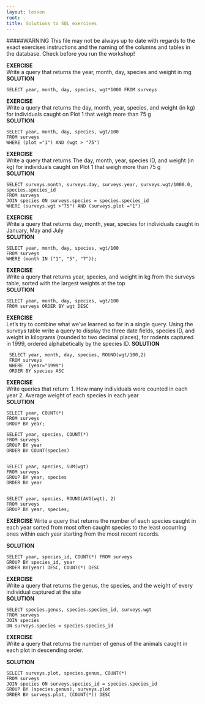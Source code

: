 ```yaml
---
layout: lesson
root: .
title: Solutions to SQL exercises
---
```


#####WARNING
This file may not be always up to date with regards to the exact exercises instructions and the naming of the columns and tables in the database. Check before you run the workshop!


**EXERCISE**  
Write a query that returns the year, month, day, species and weight in mg  
**SOLUTION**  

	SELECT year, month, day, species, wgt*1000 FROM surveys


**EXERCISE**  
 Write a query that returns the day, month, year, species, and weight (in kg) for individuals caught on Plot 1 that weigh more than 75 g  
**SOLUTION**  

	SELECT year, month, day, species, wgt/100 
	FROM surveys 
	WHERE (plot ="1") AND (wgt > "75")


**EXERCISE**  
 Write a query that returns The day, month, year, species ID, and weight (in kg) for individuals caught on Plot 1 that weigh more than 75 g  
**SOLUTION**
 
 	SELECT surveys.month, surveys.day, surveys.year, surveys.wgt/1000.0, species.species_id 
 	FROM surveys  
 	JOIN species ON surveys.species = species.species_id 
 	WHERE (surveys.wgt >"75") AND (surveys.plot ="1")
 
**EXERCISE**   
Write a query that returns day, month, year, species for individuals caught  in January, May and July  
 **SOLUTION**  

	SELECT year, month, day, species, wgt/100 
	FROM surveys 
	WHERE (month IN ("1", "5", "7"));
 


**EXERCISE**   
 Write a query that returns year, species, and weight in kg from the surveys table, sorted with the largest weights at the top  
**SOLUTION**  

	SELECT year, month, day, species, wgt/100 
	FROM surveys ORDER BY wgt DESC

**EXERCISE**    
 Let’s try to combine what we’ve learned so far in a single query. Using the surveys table write a query to display the three date fields, species ID, and weight in kilograms (rounded to two decimal places), for rodents captured in 1999, ordered alphabetically by the species ID.
 **SOLUTION**
 
	 SELECT year, month, day, species, ROUND(wgt/100,2) 
	 FROM surveys 
	 WHERE  (year="1999") 
	 ORDER BY species ASC
 
 

**EXERCISE**    
Write queries that return: 1. How many individuals were counted in each year 2. Average weight of each species in each year  
**SOLUTION**  

	
	SELECT year, COUNT(*)
	FROM surveys
	GROUP BY year;
	
	SELECT year, species, COUNT(*)
	FROM surveys
	GROUP BY year
	ORDER BY COUNT(species)
	
		
	SELECT year, species, SUM(wgt)
	FROM surveys
	GROUP BY year, species
	ORDER BY year
	
	
	SELECT year, species, ROUND(AVG(wgt), 2)
	FROM surveys
	GROUP BY year, species;
	
	
**EXERCISE**
Write a query that returns the number of each species caught in each year sorted from most often caught species to the least occurring ones within each year starting from the most recent records.

**SOLUTION**   
    
    SELECT year, species_id, COUNT(*) FROM surveys
    GROUP BY species_id, year  
    ORDER BY(year) DESC, COUNT(*) DESC	
	
	

**EXERCISE**  
 Write a query that returns the genus, the species, and the weight of every individual captured at the site  
**SOLUTION**  

	SELECT species.genus, species.species_id, surveys.wgt 
	FROM surveys 
	JOIN species 
	ON surveys.species = species.species_id 
	
	
**EXERCISE** 	
Write a query that returns the number of genus of the animals caught in each plot in descending order.

**SOLUTION** 

    SELECT surveys.plot, species.genus, COUNT(*)
    FROM surveys
    JOIN species ON surveys.species_id = species.species_id
    GROUP BY (species.genus), surveys.plot
    ORDER BY surveys.plot, (COUNT(*)) DESC
